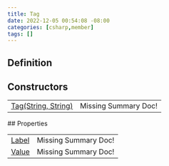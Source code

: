 ```yaml
---
title: Tag
date: 2022-12-05 00:54:08 -08:00
categories: [csharp,member]
tags: []
---
```


## Definition
## Constructors
<table><tr><td><!--/posts/csharp.member.entitydb.common.tags.tag-.ctor#.../--><a href='#'>Tag(String, String)</a></td><td>Missing Summary Doc!</td></tr></table>
## Properties
<table><tr><td><!--/posts/csharp.member.entitydb.common.tags.tag.label/--><a href='#'>Label</a></td><td>Missing Summary Doc!</td></tr><tr><td><!--/posts/csharp.member.entitydb.common.tags.tag.value/--><a href='#'>Value</a></td><td>Missing Summary Doc!</td></tr></table>
